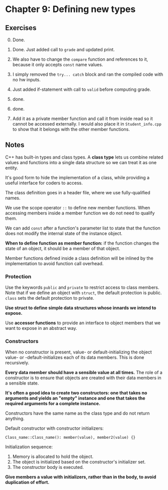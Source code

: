 # Chapter 9: Defining new types

## Exercises
0. Done. 

1. Done. Just added call to `grade` and updated print.

2. We also have to change the `compare` function and references to it, because it only accepts `const` name values.

3. I simply removed the `try... catch` block and ran the compiled code with no hw inputs.

4. Just added if-statement with call to `valid` before computing grade.

5. done.

6. done.

7. Add it as a private member function and call it from inside read so it cannot be accessed externally. I would also place it in `Student_info.cpp` to show that it belongs with the other member functions.


## Notes

C++ has built-in types and class types. A **class type** lets us combine related values and functions into a single data structure so we can treat it as one entity.

It's good form to hide the implementation of a class, while providing a useful interface for coders to access.

The class definition goes in a header file, where we use fully-qualified names.

We use the scope operator `::` to define new member functions.
When accessing members inside a member function we do not need to qualify them.

We can add `const` after a function's parameter list to state that the function does not modify the internal state of the instance object.

**When to define function as member function:**
if the function changes the state of an object, it should be a member of that object.

Member functions defined inside a class definition will be inlined by the implementation to avoid function call overhead.

### Protection

Use the keywords `public` and `private` to restrict access to class members.
Note that if we define an object with `struct`, the default protection is public.
`class` sets the default protection to private.

**Use struct to define simple data structures whose innards we intend to expose.**

Use **accessor functions** to provide an interface to object members that we want to expose in an abstract way.


### Constructors
When no constructor is present, value- or default-initializing the object value- or -default-initializes each of its data members. This is done recursively.

**Every data member should have a sensible value at all times.** The role of a constructor is to ensure that objects are created with their data members in a sensible state.

**It's often a good idea to create two constructors: one that takes no arguments and yields an "empty" instance and one that takes the required arguments for a complete instance.**

Constructors have the same name as the class type and do not return anything.

Default constructor with constructor initializers:

    Class_name::Class_name(): member(value), member2(value) {}

Initialization sequence:
1. Memory is allocated to hold the object.
2. The object is initialized based on the constructor's initializer set.
3. The constructor body is executed.

**Give members a value with initializers, rather than in the body, to avoid duplication of effort.**
